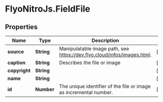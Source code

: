 # FlyoNitroJs.FieldFile

## Properties

Name | Type | Description | Notes
------------ | ------------- | ------------- | -------------
**source** | **String** | Manipulatable image path, see https://dev.flyo.cloud/infos/images.html. | [optional] 
**caption** | **String** | Describes the file or image | [optional] 
**copyright** | **String** |  | [optional] 
**name** | **String** |  | [optional] 
**id** | **Number** | The unique identifier of the file or image as incremental number. | [optional] 


